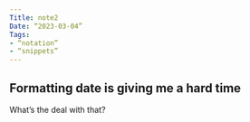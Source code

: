 ```yaml
---
Title: note2
Date: “2023-03-04”
Tags: 
- “notation”
- “snippets”
---
```

## Formatting date is giving me a hard time

What’s the deal with that?
